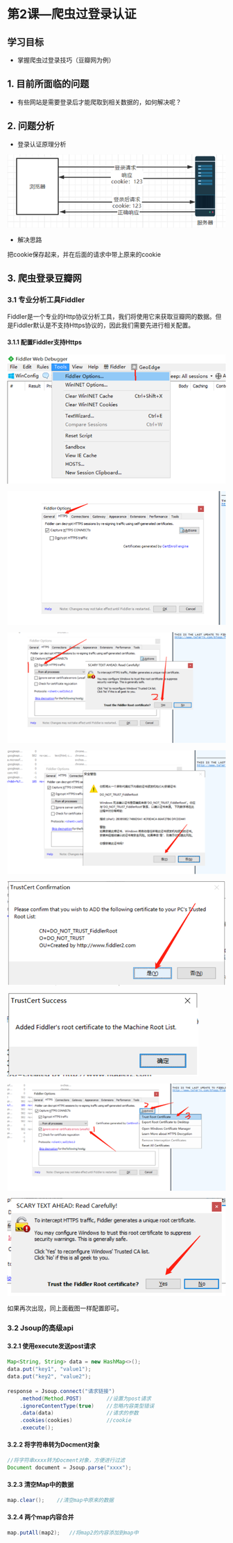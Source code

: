# 第2课—爬虫过登录认证

## 学习目标

- 掌握爬虫过登录技巧（豆瓣网为例）

## 1. 目前所面临的问题

- 有些网站是需要登录后才能爬取到相关数据的，如何解决呢？

## 2. 问题分析

- 登录认证原理分析

![1613971702122](第2课—爬虫过登录认证.assets/1613971702122.png) 

- 解决思路

把cookie保存起来，并在后面的请求中带上原来的cookie

## 3. 爬虫登录豆瓣网

### 3.1 专业分析工具Fiddler

Fiddler是一个专业的Http协议分析工具，我们将使用它来获取豆瓣网的数据。但是Fiddler默认是不支持Https协议的，因此我们需要先进行相关配置。

#### 3.1.1 配置Fiddler支持Https

![1613972138380](第2课—爬虫过登录认证.assets/1613972138380.png) 

![1613972189008](第2课—爬虫过登录认证.assets/1613972189008.png) 

![1613972213055](第2课—爬虫过登录认证.assets/1613972213055.png) 

![1613972231224](第2课—爬虫过登录认证.assets/1613972231224.png) 

![1613972255446](第2课—爬虫过登录认证.assets/1613972255446.png) 

![1613972263330](第2课—爬虫过登录认证.assets/1613972263330.png) 

![1613972318863](第2课—爬虫过登录认证.assets/1613972318863.png) 

![1613972340871](第2课—爬虫过登录认证.assets/1613972340871.png) 

如果再次出现，同上面截图一样配置即可。

### 3.2 Jsoup的高级api

#### 3.2.1 使用execute发送post请求

```java
Map<String, String> data = new HashMap<>();
data.put("key1", "value1");
data.put("key2", "value2");
		
response = Jsoup.connect("请求链接")
    .method(Method.POST)		//设置为post请求
    .ignoreContentType(true)	//忽略内容类型错误
    .data(data)					//请求的参数
    .cookies(cookies)			//cookie
    .execute();					
```

#### 3.2.2 将字符串转为Docment对象

```java
//将字符串xxxx转为Docment对象，方便进行过滤
Document document = Jsoup.parse("xxxx");
```

#### 3.2.3 清空Map中的数据

```java
map.clear();	//清空map中原来的数据
```

#### 3.2.4 两个map内容合并

```java
map.putAll(map2);	//将map2的内容添加到map中
```



